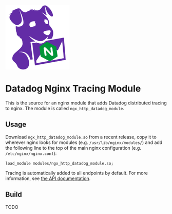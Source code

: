 <img alt="datadog tracing nginx" src="mascot.svg" height="200"/>

Datadog Nginx Tracing Module
============================
This is the source for an nginx module that adds Datadog distributed tracing to
nginx.  The module is called `ngx_http_datadog_module`.

Usage
-----
Download `ngx_http_datadog_module.so` from a recent release, copy it to
wherever nginx looks for modules (e.g. `/usr/lib/nginx/modules/`) and add the
following line to the top of the main nginx configuration (e.g.
`/etc/nginx/nginx.conf`):
```nginx
load_module modules/ngx_http_datadog_module.so;
```
Tracing is automatically added to all endpoints by default.  For more
information, see [the API documentation](API.md).

Build
-----
TODO
